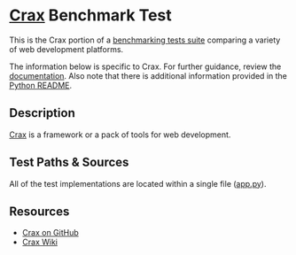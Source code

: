 # [Crax](https://crax.wiki/) Benchmark Test

This is the Crax portion of a [benchmarking tests suite](../../)
comparing a variety of web development platforms.

The information below is specific to Crax. For further guidance,
review the [documentation](https://github.com/khulnasoft/BenchWeb/wiki).
Also note that there is additional information provided in
the [Python README](../).

## Description

[Crax](https://github.com/crax-framework/crax) is a framework or a pack of tools for web development.

## Test Paths & Sources

All of the test implementations are located within a single file ([app.py](hello/app.py)).

## Resources

* [Crax on GitHub](https://github.com/crax-framework/crax)
* [Crax Wiki](https://crax.wiki/)
